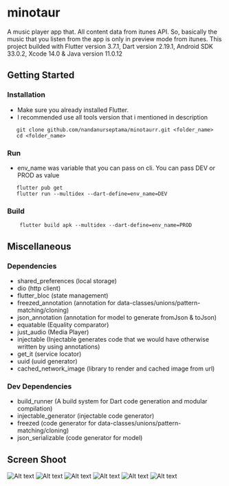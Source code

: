 # minotaur

A music player app that. All content data from itunes API. So, basically the music that you listen from the app is only in preview mode from itunes. This project builded with Flutter version 3.7.1, Dart version 2.19.1, Android SDK 33.0.2, Xcode 14.0 & Java version 11.0.12

## Getting Started

### Installation

- Make sure you already installed Flutter.
- I recommended use all tools version that i mentioned in description

```
   git clone github.com/nandanurseptama/minotaurr.git <folder_name>
   cd <folder_name>
```

### Run

- env_name was variable that you can pass on cli. You can pass DEV or PROD as value

```
   flutter pub get
   flutter run --multidex --dart-define=env_name=DEV
```

### Build

```
    flutter build apk --multidex --dart-define=env_name=PROD
```

## Miscellaneous

### Dependencies
- shared_preferences (local storage)
- dio (http client)
- flutter_bloc (state management)
- freezed_annotation (annotation for data-classes/unions/pattern-matching/cloning)
- json_annotation (annotation for model to generate fromJson & toJson)
- equatable (Equality comparator)
- just_audio (Media Player)
- injectable (Injectable generates code that we would have otherwise written by using annotations)
- get_it (service locator)
- uuid (uuid generator)
- cached_network_image (library to render and cached image from url)

### Dev Dependencies
- build_runner (A build system for Dart code generation and modular compilation)
- injectable_generator (injectable code generator)
- freezed (code generator for data-classes/unions/pattern-matching/cloning)
- json_serializable (code generator for model)

## Screen Shoot

![Alt text](https://raw.githubusercontent.com/nandanurseptama/minotaurr/master/ss/home_light.png "Home Light Screen")
![Alt text](https://raw.githubusercontent.com/nandanurseptama/minotaurr/master/ss/player_light.png "Player Light Screen")
![Alt text](https://raw.githubusercontent.com/nandanurseptama/minotaurr/master/ss/player_playlist_light.png "Player Light Screen with Bottom Sheet Playlist Shown")
![Alt text](https://raw.githubusercontent.com/nandanurseptama/minotaurr/master/ss/home_dark.png "Home Dark Screen")
![Alt text](https://raw.githubusercontent.com/nandanurseptama/minotaurr/master/ss/player_dark.png "Player Dark Screen")
![Alt text](https://raw.githubusercontent.com/nandanurseptama/minotaurr/master/ss/player_playlist_dark.png "Player Dark Screen with Bottom Sheet Playlist Shown")
